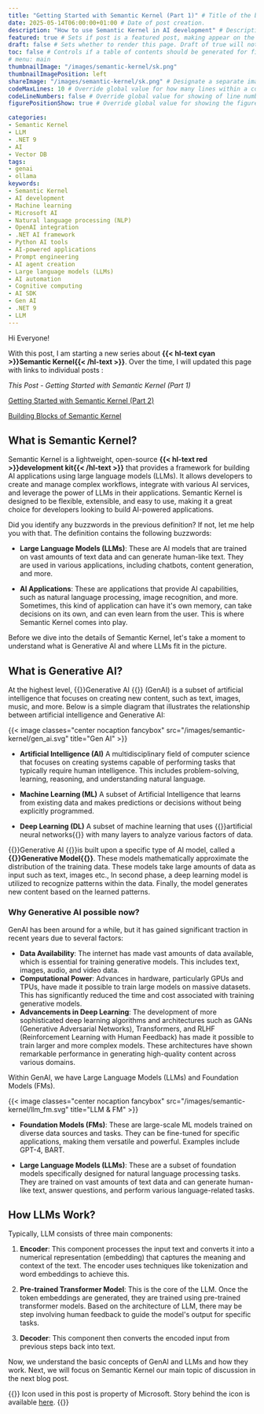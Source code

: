 ```yaml
---
title: "Getting Started with Semantic Kernel (Part 1)" # Title of the blog post.
date: 2025-05-14T06:00:00+01:00 # Date of post creation.
description: "How to use Semantic Kernel in AI development" # Description used for search engine.
featured: true # Sets if post is a featured post, making appear on the home page side bar.
draft: false # Sets whether to render this page. Draft of true will not be rendered.
toc: false # Controls if a table of contents should be generated for first-level links automatically.
# menu: main
thumbnailImage: "/images/semantic-kernel/sk.png"
thumbnailImagePosition: left
shareImage: "/images/semantic-kernel/sk.png" # Designate a separate image for social media sharing.
codeMaxLines: 10 # Override global value for how many lines within a code block before auto-collapsing.
codeLineNumbers: false # Override global value for showing of line numbers within code block.
figurePositionShow: true # Override global value for showing the figure label.

categories:
- Semantic Kernel
- LLM
- .NET 9
- AI
- Vector DB
tags:
- genai
- ollama
keywords:
- Semantic Kernel
- AI development
- Machine learning
- Microsoft AI
- Natural language processing (NLP)
- OpenAI integration
- .NET AI framework
- Python AI tools
- AI-powered applications
- Prompt engineering
- AI agent creation
- Large language models (LLMs)
- AI automation
- Cognitive computing
- AI SDK
- Gen AI
- .NET 9
- LLM
---
```

 
Hi Everyone!

With this post, I am starting a new series about **{{< hl-text cyan >}}Semantic Kernel{{< /hl-text >}}**. Over the time, I will updated this page with links to individual posts : 

_This Post - Getting Started with Semantic Kernel (Part 1)_

[Getting Started with Semantic Kernel (Part 2)](/post/getting-started-with-semantic-kernel-pt-2)

[Building Blocks of Semantic Kernel](/post/semantic-kernel/semantic-kernel-building-blocks)

## What is Semantic Kernel?

Semantic Kernel is a lightweight, open-source **{{< hl-text red >}}development kit{{< /hl-text >}}** that provides a framework for building AI applications using large language models (LLMs). It allows developers to create and manage complex workflows, integrate with various AI services, and leverage the power of LLMs in their applications. Semantic Kernel is designed to be flexible, extensible, and easy to use, making it a great choice for developers looking to build AI-powered applications.

Did you identify any buzzwords in the previous definition? If not, let me help you with that. The definition contains the following buzzwords:
 
- **Large Language Models (LLMs)**: These are AI models that are trained on vast amounts of text data and can generate human-like text. They are used in various applications, including chatbots, content generation, and more.

- **AI Applications**: These are applications that provide AI capabilities, such as natural language processing, image recognition, and more. Sometimes, this kind of application can have it's own memory, can take decisions on its own, and can even learn from the user. This is where Semantic Kernel comes into play.

Before we dive into the details of Semantic Kernel, let's take a moment to understand what is Generative AI and where LLMs fit in the picture.

## What is Generative AI?
At the highest level, {{<hl-text blue >}}Generative AI {{</hl-text >}} (GenAI) is a subset of artificial intelligence that focuses on creating new content, such as text, images, music, and more. Below is a simple diagram that illustrates the relationship between artificial intelligence and Generative AI: 

{{< image classes="center nocaption fancybox" src="/images/semantic-kernel/gen_ai.svg" title="Gen AI" >}}

- **Artificial Intelligence (AI)**
A multidisciplinary field of computer science that focuses on creating systems capable of performing tasks that typically require human intelligence. This includes problem-solving, learning, reasoning, and understanding natural language.

- **Machine Learning (ML)**
A subset of Artificial Intelligence that learns from existing data and makes predictions or decisions without being explicitly programmed.

- **Deep Learning (DL)**
A subset of machine learning that uses {{<hl-text green >}}artificial neural networks{{</hl-text >}} with many layers to analyze various factors of data. 

{{<hl-text blue >}}Generative AI {{</hl-text >}}is built upon a specific type of AI model, called a **{{<hl-text yellow >}}Generative Model{{</hl-text >}}**.  These models mathematically approximate the distribution of the training data. These models take large amounts of data as input such as text, images etc., In second phase, a deep learning model is utilized to recognize patterns within the data. Finally, the model generates new content based on the learned patterns.

### Why Generative AI possible now?
GenAI has been around for a while, but it has gained significant traction in recent years due to several factors:
- **Data Availability**: The internet has made vast amounts of data available, which is essential for training generative models. This includes text, images, audio, and video data.
- **Computational Power**: Advances in hardware, particularly GPUs and TPUs, have made it possible to train large models on massive datasets. This has significantly reduced the time and cost associated with training generative models.
- **Advancements in Deep Learning**: The development of more sophisticated deep learning algorithms and architectures such as GANs (Generative Adversarial Networks), Transformers, and RLHF (Reinforcement Learning with Human Feedback) has made it possible to train larger and more complex models. These architectures have shown remarkable performance in generating high-quality content across various domains.

Within GenAI, we have Large Language Models (LLMs) and Foundation Models (FMs).

{{< image classes="center nocaption fancybox" src="/images/semantic-kernel/llm_fm.svg" title="LLM & FM" >}}

- **Foundation Models (FMs)**: These are large-scale ML models trained on diverse data sources and tasks. They can be fine-tuned for specific applications, making them versatile and powerful. Examples include GPT-4, BART.

- **Large Language Models (LLMs)**: These are a subset of foundation models specifically designed for natural language processing tasks. They are trained on vast amounts of text data and can generate human-like text, answer questions, and perform various language-related tasks.

## How LLMs Work?
Typically, LLM consists of three main components:
1. **Encoder**: This component processes the input text and converts it into a numerical representation (embedding) that captures the meaning and context of the text. The encoder uses techniques like tokenization and word embeddings to achieve this.
2. **Pre-trained Transformer Model**: This is the core of the LLM. Once the token embeddings are generated,  they are trained using pre-trained transformer models. Based on the architecture of LLM, there may be step involving human feedback to guide the model's output for specific tasks.

3. **Decoder**: This component then converts the encoded input from previous steps back into text. 

Now, we understand the basic concepts of GenAI and LLMs and how they work. Next, we will focus on Semantic Kernel our main topic of discussion in the next blog post.

{{<alert info no-icon>}}
Icon used in this post is property of Microsoft. Story behind the icon is available [here](https://devblogs.microsoft.com/semantic-kernel/semantic-kernels-new-icon-and-the-art-of-teamwork/).
{{</alert >}}